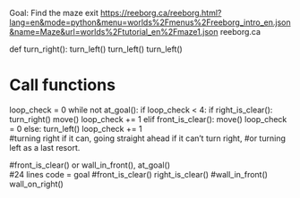 Goal: Find the maze exit
https://reeborg.ca/reeborg.html?lang=en&mode=python&menu=worlds%2Fmenus%2Freeborg_intro_en.json&name=Maze&url=worlds%2Ftutorial_en%2Fmaze1.json
reeborg.ca

def turn_right():
    turn_left()
    turn_left()
    turn_left()
    
# Call functions    
loop_check = 0 
while not at_goal():
    if loop_check < 4:
        if right_is_clear():
            turn_right()
            move()
            loop_check += 1
        elif front_is_clear():
            move()
            loop_check = 0
        else:
            turn_left()
            loop_check += 1  
#turning right if it can, going straight ahead if it can’t turn right, 
#or turning left as a last resort.        

#front_is_clear() or wall_in_front(), at_goal()   
#24 lines code = goal
#front_is_clear() right_is_clear()
#wall_in_front() wall_on_right()
